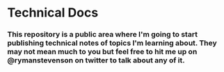 # Technical Docs

### This repository is a public area where I'm going to start publishing technical notes of topics I'm learning about. They may not mean much to you but feel free to hit me up on @rymanstevenson on twitter to talk about any of it.
